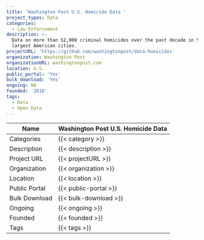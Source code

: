 ```yaml
---
title: 'Washington Post U.S. Homicide Data '
project_types: Data
categories:
  - Law Enforcement
description: >-
  Data on more than 52,000 criminal homicides over the past decade in 50 of the
  largest American cities. 
projectURL: 'https://github.com/washingtonpost/data-homicides'
organization: Washington Post
organizationURL: washingtonpost.com
location: U.S.
public_portal: 'Yes'
bulk_download: 'Yes'
ongoing: NA
founded: '2018'
tags:
  - Data
  - Open Data
---
```


Name                    |  Washington Post U.S. Homicide Data   
------------------------|----
Categories              | {{< category >}} 
Description             | {{< description >}} 
Project URL             | {{< projectURL >}} 
Organization            | {{< organization >}} 
Location                | {{< location >}} 
Public Portal           | {{< public-portal >}} 
Bulk Download           | {{< bulk-download >}} 
Ongoing                 | {{< ongoing >}} 
Founded                 | {{< founded >}} 
Tags                    | {{< tags >}} 
